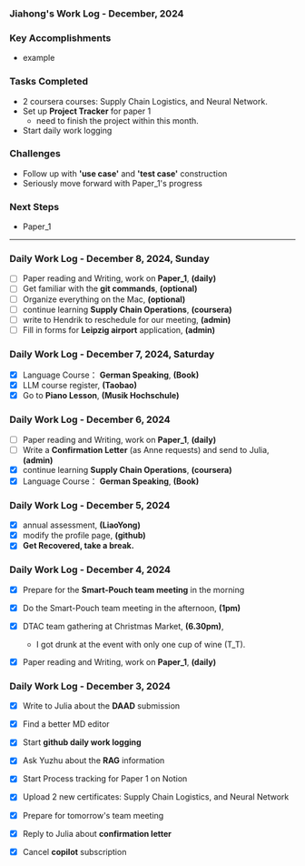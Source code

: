 ### Jiahong's Work Log - December, 2024

### **Key Accomplishments**

* example

### **Tasks Completed**

* 2 coursera courses: Supply Chain Logistics, and Neural Network.
* Set up **Project Tracker** for paper 1
    - need to finish the project within this month.
* Start daily work logging

### **Challenges**

* Follow up with **'use case'** and **'test case'** construction
* Seriously move forward with Paper_1's progress

### **Next Steps**

* Paper_1

---

### Daily Work Log - December 8, 2024, **Sunday**

- [ ]  Paper reading and Writing, work on **Paper_1**, **(daily)**
- [ ]  Get familiar with the **git commands**, **(optional)**
- [ ]  Organize everything on the Mac, **(optional)**
- [ ]  continue learning **Supply Chain Operations**, **(coursera)**
- [ ]  write to Hendrik to reschedule for our meeting, **(admin)**
- [ ]  Fill in forms for **Leipzig airport** application, **(admin)**

### Daily Work Log - December 7, 2024, **Saturday**

- [X]  Language Course： **German Speaking**, **(Book)**
- [X]  LLM course register, **(Taobao)**
- [X]  Go to **Piano Lesson**, **(Musik Hochschule)**

### Daily Work Log - December 6, 2024

- [ ]  Paper reading and Writing, work on **Paper_1**, **(daily)**
- [ ]  Write a **Confirmation Letter** (as Anne requests) and send to Julia, **(admin)**
- [X]  continue learning **Supply Chain Operations**, **(coursera)**
- [X]  Language Course： **German Speaking**, **(Book)**

### Daily Work Log - December 5, 2024

- [X]  annual assessment, **(LiaoYong)**
- [X]  modify the profile page, **(github)**
- [X]  **Get Recovered, take a break.**

### Daily Work Log - December 4, 2024

- [X]  Prepare for the **Smart-Pouch team meeting** in the morning
- [X]  Do the Smart-Pouch team meeting in the afternoon, **(1pm)**
- [X]  DTAC team gathering at Christmas Market, **(6.30pm)**, 
    - I got drunk at the event with only one cup of wine (T_T).
- [X]  Paper reading and Writing, work on **Paper_1**, **(daily)**



### Daily Work Log - December 3, 2024

- [X]  Write to Julia about the **DAAD** submission
- [X]  Find a better MD editor
- [X]  Start **github daily work logging**
- [X]  Ask Yuzhu about the **RAG** information
- [X]  Start Process tracking for Paper 1 on Notion
- [X]  Upload 2 new certificates: Supply Chain Logistics, and Neural Network
- [X]  Prepare for tomorrow's team meeting
- [X]  Reply to Julia about **confirmation letter**
- [X]  Cancel **copilot** subscription


